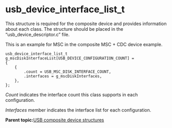 # usb\_device\_interface\_list\_t

This structure is required for the composite device and provides information about each class. The structure should be placed in the “usb\_device\_descriptor.c” file.

This is an example for MSC in the composite MSC + CDC device example.

```
usb_device_interface_list_t g_mscDiskInterfaceList[USB_DEVICE_CONFIGURATION_COUNT] =
{
    {
        .count = USB_MSC_DISK_INTERFACE_COUNT,
        .interfaces = g_mscDiskInterfaces,
    },
};

```

*Count* indicates the interface count this class supports in each configuration.

*Interfaces* member indicates the interface list for each configuration.

**Parent topic:**[USB composite device structures](../topics/usb_composite_device_structures.md)

